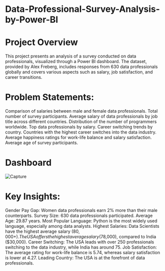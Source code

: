 # Data-Professional-Survey-Analysis-by-Power-BI

# Project Overview
This project presents an analysis of a survey conducted on data professionals, visualized through a Power BI dashboard. The dataset, provided by Alex Freberg, includes responses from 630 data professionals globally and covers various aspects such as salary, job satisfaction, and career transitions.

# Problem Statements:

Comparison of salaries between male and female data professionals.
Total number of survey participants.
Average salary of data professionals by job title across different countries.
Distribution of the number of programmers worldwide.
Top data professionals by salary.
Career switching trends by country.
Countries with the highest career switches into the data industry.
Average happiness ratings for work-life balance and salary satisfaction.
Average age of survey participants.

# Dashboard
![Capture](https://github.com/user-attachments/assets/a972eb14-60b5-4815-af15-cbc413f72dec)

# Key Insights:

Gender Pay Gap: Women data professionals earn 2% more than their male counterparts.
Survey Size: 630 data professionals participated.
Average Age: 29.87 years.
Most Popular Language: Python is the most widely used language, especially among data analysts.
Highest Salaries: Data Scientists have the highest average salary ($80,000+). The USA offers the highest average salary ($78,000), compared to India ($30,000).
Career Switching: The USA leads with over 250 professionals switching to the data industry, while India has around 75.
Job Satisfaction: The average rating for work-life balance is 5.74, whereas salary satisfaction is lower at 4.27.
Leading Country: The USA is at the forefront of data professionals.
